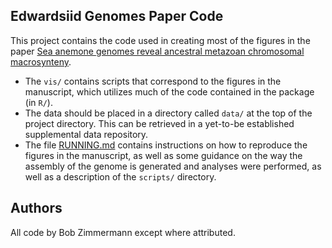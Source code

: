 ## Edwardsiid Genomes Paper Code

This project contains the code used in creating most of the figures in the 
paper [Sea anemone genomes reveal ancestral metazoan chromosomal macrosynteny](https://www.biorxiv.org/content/10.1101/2020.10.30.359448v3). 

* The `vis/` contains scripts that correspond to the figures in the manuscript, which utilizes much of the code contained in the package (in `R/`).
* The data should be placed in a directory called `data/` at the top of the project directory. This can be retrieved in a yet-to-be established supplemental data repository.
* The file [RUNNING.md](RUNNING.md) contains instructions on how to reproduce the figures in the manuscript, as well as some guidance on
the way the assembly of the genome is generated and analyses were performed, as well as a description of the `scripts/` directory.

## Authors

All code by Bob Zimmermann except where attributed.
